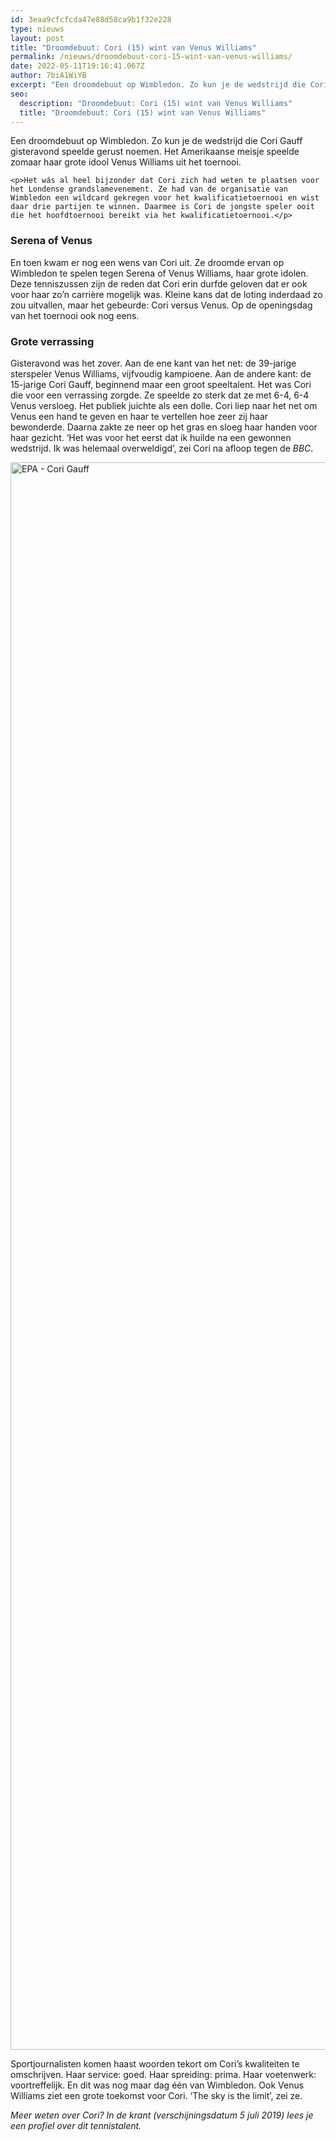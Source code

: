 ```yaml
---
id: 3eaa9cfcfcda47e88d58ca9b1f32e228
type: nieuws
layout: post
title: "Droomdebuut: Cori (15) wint van Venus Williams"
permalink: /nieuws/droomdebuut-cori-15-wint-van-venus-williams/
date: 2022-05-11T19:16:41.067Z
author: 7biA1WiYB
excerpt: "Een droomdebuut op Wimbledon. Zo kun je de wedstrijd die Cori Gauff gisteravond speelde gerust noemen. Het Amerikaanse meisje speelde zomaar haar grote idool Venus Williams uit het toernooi.  "
seo:
  description: "Droomdebuut: Cori (15) wint van Venus Williams"
  title: "Droomdebuut: Cori (15) wint van Venus Williams"
---
```

Een droomdebuut op Wimbledon. Zo kun je de wedstrijd die Cori Gauff gisteravond speelde gerust noemen. Het Amerikaanse meisje speelde zomaar haar grote idool Venus Williams uit het toernooi.  

    <p>Het wás al heel bijzonder dat Cori zich had weten te plaatsen voor het Londense grandslamevenement. Ze had van de organisatie van Wimbledon een wildcard gekregen voor het kwalificatietoernooi en wist daar drie partijen te winnen. Daarmee is Cori de jongste speler ooit die het hoofdtoernooi bereikt via het kwalificatietoernooi.</p>
<h3>Serena of Venus</h3>
<p>En toen kwam er nog een wens van Cori uit. Ze droomde ervan op Wimbledon te spelen tegen Serena of Venus Williams, haar grote idolen. Deze tenniszussen zijn de reden dat Cori erin durfde geloven dat er ook voor haar zo’n carrière mogelijk was. Kleine kans dat de loting inderdaad zo zou uitvallen, maar het gebeurde: Cori versus Venus. Op de openingsdag van het toernooi ook nog eens.</p>
<h3>Grote verrassing</h3>
<p>Gisteravond was het zover. Aan de ene kant van het net: de 39-jarige sterspeler Venus Williams, vijfvoudig kampioene. Aan de andere kant: de 15-jarige Cori Gauff, beginnend maar een groot speeltalent. Het was Cori die voor een verrassing zorgde. Ze speelde zo sterk dat ze met 6-4, 6-4 Venus versloeg. Het publiek juichte als een dolle. Cori liep naar het net om Venus een hand te geven en haar te vertellen hoe zeer zij haar bewonderde. Daarna zakte ze neer op het gras en sloeg haar handen voor haar gezicht. ‘Het was voor het eerst dat ik huilde na een gewonnen wedstrijd. Ik was helemaal overweldigd’, zei Cori na afloop tegen de <em>BBC</em>.</p>
<p><div class="media media-element-container media-default"><div id="file-537642" class="file file-image file-image-jpeg">

        
  
  <div class="content">
    <img alt="EPA - Cori Gauff" title="Foto: EPA" height="2540" width="3500" class="media-element file-default" data-delta="1" src="https://original.sevendays.nl/sites/default/files/ANP-74964936.jpg">  </div>

  
</div>
</div>
<p>Sportjournalisten komen haast woorden tekort om Cori’s kwaliteiten te omschrijven. Haar service: goed. Haar spreiding: prima. Haar voetenwerk: voortreffelijk. En dit was nog maar dag één van Wimbledon. Ook Venus Williams ziet een grote toekomst voor Cori. ‘The sky is the limit’, zei ze.</p>
<p><em>Meer weten over Cori? In de krant (verschijningsdatum 5 juli 2019) lees je een profiel over dit tennistalent.</em></p>  
